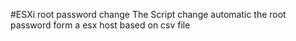 #ESXi root password change
The Script change automatic the root password form a esx host based on csv file
